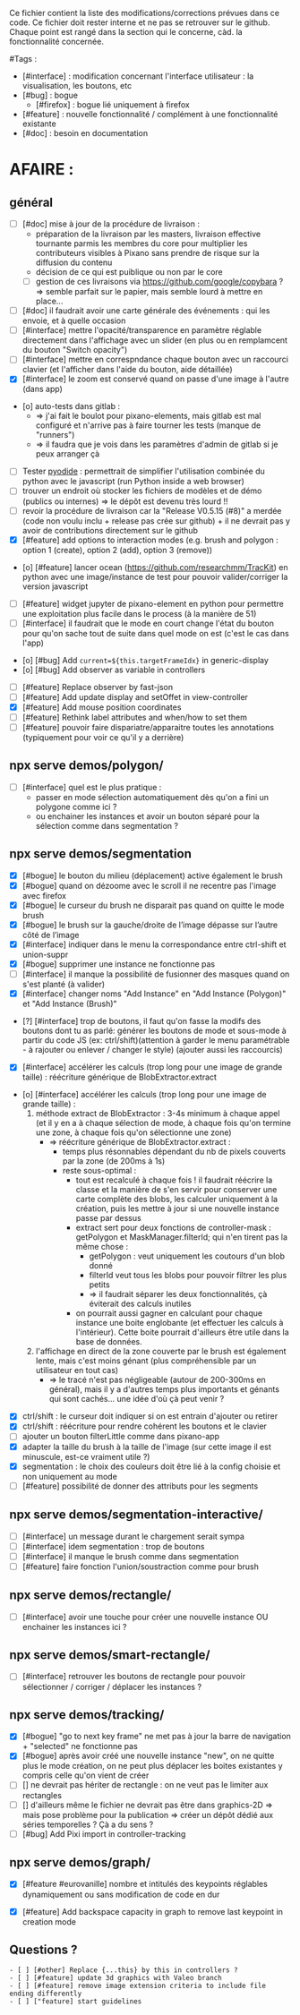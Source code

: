 Ce fichier contient la liste des modifications/corrections prévues dans ce code. Ce fichier doit rester interne et ne pas se retrouver sur le github.  
Chaque point est rangé dans la section qui le concerne, càd. la fonctionnalité concernée.  

#Tags :
- [#interface] : modification concernant l'interface utilisateur : la visualisation, les boutons, etc
- [#bug] : bogue
	- [#firefox] : bogue lié uniquement à firefox
- [#feature] : nouvelle fonctionnalité / complément à une fonctionnalité existante
- [#doc] : besoin en documentation


# AFAIRE :
## général
- [ ] [#doc] mise à jour de la procédure de livraison :
	- préparation de la livraison par les masters, livraison effective tournante parmis les membres du core pour multiplier les contributeurs visibles à Pixano sans prendre de risque sur la diffusion du contenu
	- décision de ce qui est puiblique ou non par le core
	- [ ] gestion de ces livraisons via https://github.com/google/copybara ? => semble parfait sur le papier, mais semble lourd à mettre en place...
- [ ] [#doc] il faudrait avoir une carte générale des événements : qui les envoie, et à quelle occasion
- [ ] [#interface] mettre l'opacité/transparence en paramètre réglable directement dans l'affichage avec un slider (en plus ou en remplamcent du bouton "Switch opacity")
- [ ] [#interface] mettre en correspndance chaque bouton avec un raccourci clavier (et l'afficher dans l'aide du bouton, aide détaillée)
- [x] [#interface] le zoom est conservé quand on passe d'une image à l'autre (dans app)
- [o] auto-tests dans gitlab :
	- => j'ai fait le boulot pour pixano-elements, mais gitlab est mal configuré et n'arrive pas à faire tourner les tests (manque de "runners")
	- => il faudra que je vois dans les paramètres d'admin de gitlab si je peux arranger çà
- [ ] Tester [pyodide](https://pyodide.org/en/stable/) : permettrait de simplifier l'utilisation combinée du python avec le javascript (run Python inside a web browser)
- [ ] trouver un endroit où stocker les fichiers de modèles et de démo (publics ou internes) => le dépôt est devenu très lourd !!
- [ ] revoir la procédure de livraison car la "Release V0.5.15 (#8)" a merdée (code non voulu inclu + release pas crée sur github) + il ne devrait pas y avoir de contributions directement sur le github
- [x] [#feature] add options to interaction modes (e.g. brush and polygon : option 1 (create), option 2 (add), option 3 (remove))
- [o] [#feature] lancer ocean (https://github.com/researchmm/TracKit) en python avec une image/instance de test pour pouvoir valider/corriger la version javascript
- [ ] [#feature] widget jupyter de pixano-element en python pour permettre une exploitation plus facile dans le process (à la manière de 51)
- [ ] [#interface] il faudrait que le mode en court change l'état du bouton pour qu'on sache tout de suite dans quel mode on est (c'est le cas dans l'app)
- [o] [#bug] Add `current=${this.targetFrameIdx}` in generic-display
- [o] [#bug] Add observer as variable in controllers
- [ ] [#feature] Replace observer by fast-json
- [ ] [#feature] Add update display and setOffet in view-controller
- [x] [#feature] Add mouse position coordinates
- [ ] [#feature] Rethink label attributes and when/how to set them
- [ ] [#feature] pouvoir faire dispariatre/apparaitre toutes les annotations (typiquement pour voir ce qu'il y a derrière)

## npx serve demos/polygon/
- [ ] [#interface] quel est le plus pratique :
	- passer en mode sélection automatiquement dès qu'on a fini un polygone comme ici ?
	- ou enchainer les instances et avoir un bouton séparé pour la sélection comme dans segmentation ?

## npx serve demos/segmentation
- [x] [#bogue] le bouton du milieu (déplacement) active également le brush
- [x] [#bogue] quand on dézoome avec le scroll il ne recentre pas l'image avec firefox
- [x] [#bogue] le curseur du brush ne disparait pas quand on quitte le mode brush
- [x] [#bogue] le brush sur la gauche/droite de l’image dépasse sur l’autre côté de l’image
- [x] [#interface] indiquer dans le menu la correspondance entre ctrl-shift et union-suppr
- [x] [#bogue] supprimer une instance ne fonctionne pas
- [ ] [#interface] il manque la possibilité de fusionner des masques quand on s'est planté (à valider)
- [x] [#interface] changer noms "Add Instance" en "Add Instance (Polygon)" et "Add Instance (Brush)"
- [?] [#interface] trop de boutons, il faut qu'on fasse la modifs des boutons dont tu as parlé: générer les boutons de mode et sous-mode à partir du code JS (ex: ctrl/shift)(attention à garder le menu paramétrable - à rajouter ou enlever / changer le style) (ajouter aussi les raccourcis)
- [x] [#interface] accélérer les calculs (trop long pour une image de grande taille) : réécriture générique de BlobExtractor.extract
- [o] [#interface] accélérer les calculs (trop long pour une image de grande taille) :
	1. méthode extract de BlobExtractor : 3-4s minimum à chaque appel (et il y en a à chaque sélection de mode, à chaque fois qu'on termine une zone, à chaque fois qu'on sélectionne une zone)
		- => réécriture générique de BlobExtractor.extract :
			- temps plus résonnables dépendant du nb de pixels couverts par la zone (de 200ms à 1s)
			- reste sous-optimal :
				- tout est recalculé à chaque fois ! il faudrait réécrire la classe et la manière de s'en servir pour conserver une carte complète des blobs, les calculer uniquement à la création, puis les mettre à jour si une nouvelle instance passe par dessus
				- extract sert pour deux fonctions de controller-mask : getPolygon et MaskManager.filterId; qui n'en tirent pas la même chose :
					- getPolygon : veut uniquement les coutours d'un blob donné
					- filterId veut tous les blobs pour pouvoir filtrer les plus petits
					- => il faudrait séparer les deux fonctionnalités, çà éviterait des calculs inutiles
				- on pourrait aussi gagner en calculant pour chaque instance une boite englobante (et effectuer les calculs à l'intérieur). Cette boite pourrait d'ailleurs être utile dans la base de données.
	2. l'affichage en direct de la zone couverte par le brush est également lente, mais c'est moins génant (plus compréhensible par un utilisateur en tout cas)
		- => le tracé n'est pas négligeable (autour de 200-300ms en général), mais il y a d'autres temps plus importants et génants qui sont cachés... une idée d'où çà peut venir ?
- [x] ctrl/shift : le curseur doit indiquer si on est entrain d'ajouter ou retirer
- [x] ctrl/shift : réécriture pour rendre cohérent les boutons et le clavier
- [ ] ajouter un bouton filterLittle comme dans pixano-app
- [x] adapter la taille du brush à la taille de l'image (sur cette image il est minuscule, est-ce vraiment utile ?)
- [x] segmentation : le choix des couleurs doit être lié à la config choisie et non uniquement au mode
- [ ] [#feature] possibilité de donner des attributs pour les segments

## npx serve demos/segmentation-interactive/
- [ ] [#interface] un message durant le chargement serait sympa
- [ ] [#interface] idem segmentation : trop de boutons
- [ ] [#interface] il manque le brush comme dans segmentation
- [ ] [#feature] faire fonction l'union/soustraction comme pour brush

## npx serve demos/rectangle/
- [ ] [#interface] avoir une touche pour créer une nouvelle instance OU enchainer les instances ici ?

## npx serve demos/smart-rectangle/
- [ ] [#interface] retrouver les boutons de rectangle pour pouvoir sélectionner / corriger / déplacer les instances ?

## npx serve demos/tracking/
- [x] [#bogue] "go to next key frame" ne met pas à jour la barre de navigation + "selected" ne fonctionne pas
- [x] [#bogue] après avoir créé une nouvelle instance "new", on ne quitte plus le mode création, on ne peut plus déplacer les boites existantes y compris celle qu'on vient de créer
- [ ] [] ne devrait pas hériter de rectangle : on ne veut pas le limiter aux rectangles
- [ ] [] d'ailleurs même le fichier ne devrait pas être dans graphics-2D => mais pose problème pour la publication => créer un dépôt dédié aux séries temporelles ? Çà a du sens ?
- [ ] [#bug] Add Pixi import in controller-tracking

## npx serve demos/graph/
- [x] [#feature #eurovanille] nombre et intitulés des keypoints réglables dynamiquement ou sans modification de code en dur
- [x] [#feature] Add backspace capacity in graph to remove last keypoint in creation mode


## Questions ?
	- [ ] [#other] Replace {...this} by this in controllers ?
	- [ ] [#feature] update 3d graphics with Valeo branch
	- [ ] [#feature] remove image extension criteria to include file ending differently
	- [ ] ["feature] start guidelines

